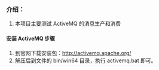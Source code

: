 ### 介绍：
1. 本项目主要测试 ActiveMQ 的消息生产和消费

#### 安装 ActiveMQ 步骤
1. 到官网下载安装包：http://activemq.apache.org/
2. 解压后到文件的 bin/win64 目录，执行 activemq.bat 即可。
